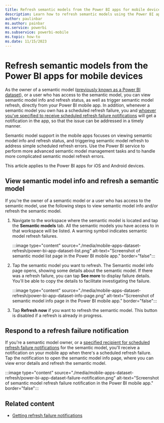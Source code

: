 ```yaml
---
title: Refresh semantic models from the Power BI apps for mobile devices
description: Learn how to refresh semantic models using the Power BI app for iOS and Android mobile devices.
author: paulinbar
ms.author: painbar
ms.service: powerbi
ms.subservice: powerbi-mobile
ms.topic: how-to
ms.date: 11/15/2023
---
```

# Refresh semantic models from the Power BI apps for mobile devices

As the owner of a semantic model ([previously known as a Power BI dataset](../../connect-data/service-datasets-rename.md)), or a user who has access to the semantic model, you can view semantic model info and refresh status, as well as trigger semantic model refresh, directly from your Power BI mobile app. In addition, whenever a semantic model you own has a scheduled refresh failure, you and [whoever you've specified to receive scheduled refresh failure notifications](../../connect-data/refresh-data.md#getting-refresh-failure-notifications) will get a notification in the app, so that the issue can be addressed in a timely manner.

Semantic model support in the mobile apps focuses on viewing semantic model info and refresh status, and triggering semantic model refresh to address simple scheduled refresh errors. Use the Power BI service to perform more advanced semantic model management tasks and to handle more complicated semantic model refresh errors.

This article applies to the Power BI apps for iOS and Android devices.

## View semantic model info and refresh a semantic model

If you're the owner of a semantic model or a user who has access to the semantic model, use the following steps to view semantic model info and/or refresh the semantic model.

1. Navigate to the workspace where the semantic model is located and tap the **Semantic models** tab. All the semantic models you have access to in that workspace will be listed. A warning symbol indicates semantic model refresh failures.

    :::image type="content" source="./media/mobile-apps-dataset-refresh/power-bi-app-dataset-list.png" alt-text="Screenshot of semantic model list page in the Power BI mobile app." border="false":::

1. Tap the semantic model you want to refresh. The Semantic model info page opens, showing some details about the semantic model. If there was a refresh failure, you can tap **See more** to display failure details. You'll be able to copy the details to facilitate investigating the failure.

    :::image type="content" source="./media/mobile-apps-dataset-refresh/power-bi-app-dataset-info-page.png" alt-text="Screenshot of semantic model info page in the Power BI mobile app." border="false":::

3.	Tap **Refresh now** if you want to refresh the semantic model. This button is disabled if a refresh is already in progress.

## Respond to a refresh failure notification

If you're a semantic model owner, or a [specified recipient for scheduled refresh failure notifications](../../connect-data/refresh-data.md#getting-refresh-failure-notifications) for the semantic model, you'll receive a notification on your mobile app when there's a scheduled refresh failure. Tap the notification to open the semantic model info page, where you can view error details and refresh the semantic model.

:::image type="content" source="./media/mobile-apps-dataset-refresh/power-bi-app-dataset-failure-notification.png" alt-text="Screenshot of semantic model refresh failure notification in the Power BI mobile app." border="false":::

## Related content

- [Getting refresh failure notifications](../../connect-data/refresh-data.md#getting-refresh-failure-notifications)